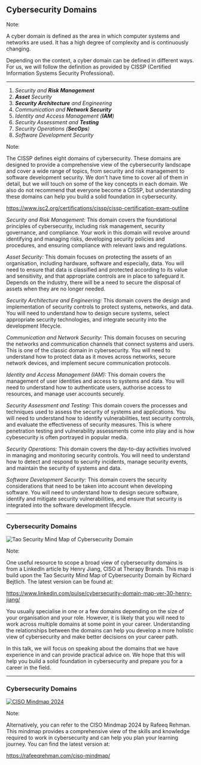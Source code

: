 <!--
.slide: data-background-image="https://images.pexels.com/photos/60504/security-protection-anti-virus-software-60504.jpeg" data-background-opacity="0.2"
-->

## <span class="color-yellow-500">Cybersecurity Domains</span>

Note:

A cyber domain is defined as the area in which computer systems and networks are used. It has a high degree of complexity and is continuously changing.

Depending on the context, a cyber domain can be defined in different ways. For us, we will follow the definition as provided by CISSP (Certified Information Systems Security Professional).

---

<!--
.slide: data-background-image="https://intrinsecsecurity.com/wp-content/uploads/2018/04/isc2-generic-thumb.jpg" data-background-opacity="0.2"
-->

1. *Security and __Risk Management__*
2. *__Asset__ Security*
3. *__Security Architecture__ and Engineering*
4. *Communication and __Network Security__*
5. *Identity and Access Management (__IAM__)*
6. *Security Assessment and __Testing__*
7. *Security Operations (__SecOps__)*
8. *Software Development Security*

Note:

The CISSP defines eight domains of cybersecurity. These domains are designed to provide a comprehensive view of the cybersecurity landscape and cover a wide range of topics, from security and risk management to software development security. We don't have time to cover all of them in detail, but we will touch on some of the key concepts in each domain. We also do not recommend that everyone become a CISSP, but understanding these domains can help you build a solid foundation in cybersecurity.

https://www.isc2.org/certifications/cissp/cissp-certification-exam-outline

*Security and Risk Management:* This domain covers the foundational principles of cybersecurity, including risk management, security governance, and compliance. Your work in this domain will revolve around identifying and managing risks, developing security policies and procedures, and ensuring compliance with relevant laws and regulations.

*Asset Security:* This domain focuses on protecting the assets of an organisation, including hardware, software and especially, data. You will need to ensure that data is classified and protected according to its value and sensitivity, and that appropriate controls are in place to safeguard it. Depends on the industry, there will be a need to secure the disposal of assets when they are no longer needed.

*Security Architecture and Engineering:* This domain covers the design and implementation of security controls to protect systems, networks, and data. You will need to understand how to design secure systems, select appropriate security technologies, and integrate security into the development lifecycle.

*Communication and Network Security:* This domain focuses on securing the networks and communication channels that connect systems and users. This is one of the classic domain in cybersecurity. You will need to understand how to protect data as it moves across networks, secure network devices, and implement secure communication protocols.

*Identity and Access Management (IAM):* This domain covers the management of user identities and access to systems and data. You will need to understand how to authenticate users, authorise access to resources, and manage user accounts securely.

*Security Assessment and Testing:* This domain covers the processes and techniques used to assess the security of systems and applications. You will need to understand how to identify vulnerabilities, test security controls, and evaluate the effectiveness of security measures. This is where penetration testing and vulnerability assessments come into play and is how cybesecurity is often portrayed in popular media.

*Security Operations:* This domain covers the day-to-day activities involved in managing and monitoring security controls. You will need to understand how to detect and respond to security incidents, manage security events, and maintain the security of systems and data.

*Software Development Security:* This domain covers the security considerations that need to be taken into account when developing software. You will need to understand how to design secure software, identify and mitigate security vulnerabilities, and ensure that security is integrated into the software development lifecycle.

---

<!--
.slide: data-background-image="https://intrinsecsecurity.com/wp-content/uploads/2018/04/isc2-generic-thumb.jpg" data-background-opacity="0.2"
-->

### <span class="color-yellow-500">Cybersecurity Domains</span>

![Tao Security Mind Map of Cybersecurity Domain](https://media.licdn.com/dms/image/v2/C4E12AQFEgFdbEtEl3Q/article-inline_image-shrink_1500_2232/article-inline_image-shrink_1500_2232/0/1619282900607?e=1730332800&v=beta&t=_v_5jWZJ82saSRVbLQy30_UCHOzU4FPK0fe61To4vM4)

Note:

One useful resource to scope a broad view of cybersecurity domains is from a LinkedIn article by Henry Jiang, CISO at Therapy Brands. This map is build upon the Tao Security Mind Map of Cybersecurity Domain by Richard Bejtlich. The latest version can be found at:

https://www.linkedin.com/pulse/cybersecurity-domain-map-ver-30-henry-jiang/

You usually specialise in one or a few domains depending on the size of your organisation and your role. However, it is likely that you will need to work across multiple domains at some point in your career. Understanding the relationships between the domains can help you develop a more holistic view of cybersecurity and make better decisions on your career path.

In this talk, we will focus on speaking about the domains that we have experience in and can provide practical advice on. We hope that this will help you build a solid foundation in cybersecurity and prepare you for a career in the field.

---

<!--
.slide: data-background-image="https://intrinsecsecurity.com/wp-content/uploads/2018/04/isc2-generic-thumb.jpg" data-background-opacity="0.2"
-->

### <span class="color-yellow-500">Cybersecurity Domains</span>

[![CISO Mindmap 2024](https://rafeeqrehman.com/wp-content/uploads/2024/03/CISO_MindMap_2024-2.png)](https://rafeeqrehman.com/ciso-mindmap/)

Note:

Alternatively, you can refer to the CISO Mindmap 2024 by Rafeeq Rehman. This mindmap provides a comprehensive view of the skills and knowledge required to work in cybersecurity and can help you plan your learning journey. You can find the latest version at:

https://rafeeqrehman.com/ciso-mindmap/

